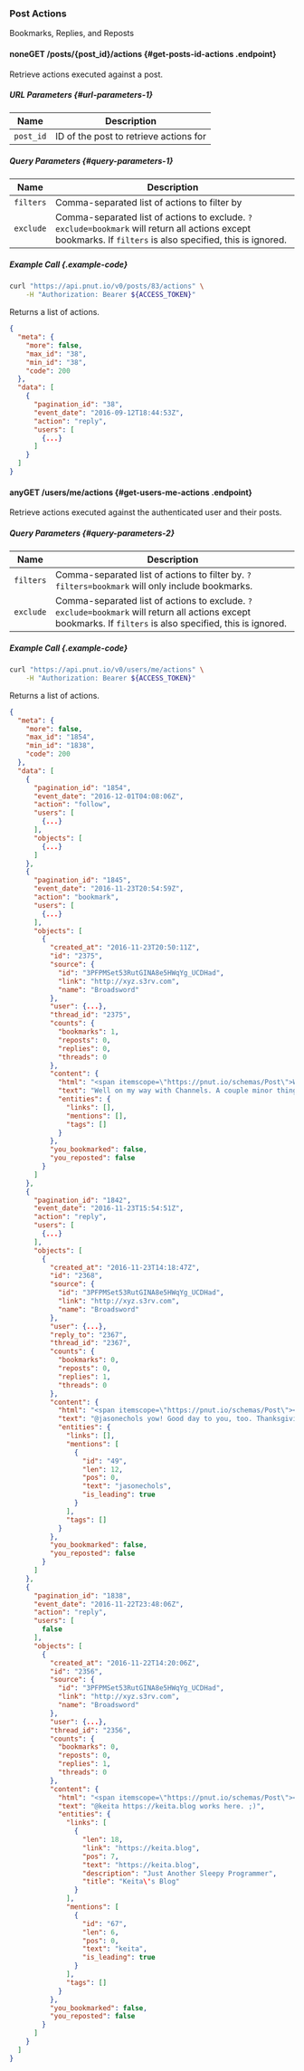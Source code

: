 ### Post Actions

Bookmarks, Replies, and Reposts


#### <span class="endpoint-meta"><i class="fa fa-unlock" aria-hidden="true"></i> none</span><span class="method method-get">GET</span> /posts/<span class="call-param">{post_id}</span>/actions [<i class="fa fa-paragraph" aria-hidden="true"></i>](#get-posts-id-actions) {#get-posts-id-actions .endpoint}

Retrieve actions executed against a post.

##### URL Parameters [<i class="fa fa-paragraph" aria-hidden="true"></i>](#url-parameters-1) {#url-parameters-1}

Name|Description
-|-
`post_id`|ID of the post to retrieve actions for

##### Query Parameters [<i class="fa fa-paragraph" aria-hidden="true"></i>](#query-parameters-1) {#query-parameters-1}

Name|Description
-|-
`filters`|Comma-separated list of actions to filter by
`exclude`|Comma-separated list of actions to exclude. `?exclude=bookmark` will return all actions except bookmarks. If `filters` is also specified, this is ignored.

##### Example Call {.example-code}

```bash
curl "https://api.pnut.io/v0/posts/83/actions" \
    -H "Authorization: Bearer ${ACCESS_TOKEN}"
```

Returns a list of actions.

```json
{
  "meta": {
    "more": false,
    "max_id": "38",
    "min_id": "38",
    "code": 200
  },
  "data": [
    {
      "pagination_id": "38",
      "event_date": "2016-09-12T18:44:53Z",
      "action": "reply",
      "users": [
        {...}
      ]
    }
  ]
}
```


#### <span class="endpoint-meta"><i class="fa fa-lock" aria-hidden="true"></i> any</span><span class="method method-get">GET</span> /users/me/actions [<i class="fa fa-paragraph" aria-hidden="true"></i>](#get-users-me-actions) {#get-users-me-actions .endpoint}

Retrieve actions executed against the authenticated user and their posts.

##### Query Parameters [<i class="fa fa-paragraph" aria-hidden="true"></i>](#query-parameters-2) {#query-parameters-2}

Name|Description
-|-
`filters`|Comma-separated list of actions to filter by. `?filters=bookmark` will only include bookmarks.
`exclude`|Comma-separated list of actions to exclude. `?exclude=bookmark` will return all actions except bookmarks. If `filters` is also specified, this is ignored.

##### Example Call {.example-code}

```bash
curl "https://api.pnut.io/v0/users/me/actions" \
    -H "Authorization: Bearer ${ACCESS_TOKEN}"
```

Returns a list of actions.

```json
{
  "meta": {
    "more": false,
    "max_id": "1854",
    "min_id": "1838",
    "code": 200
  },
  "data": [
    {
      "pagination_id": "1854",
      "event_date": "2016-12-01T04:08:06Z",
      "action": "follow",
      "users": [
        {...}
      ],
      "objects": [
        {...}
      ]
    },
    {
      "pagination_id": "1845",
      "event_date": "2016-11-23T20:54:59Z",
      "action": "bookmark",
      "users": [
        {...}
      ],
      "objects": [
        {
          "created_at": "2016-11-23T20:50:11Z",
          "id": "2375",
          "source": {
            "id": "3PFPMSet53RutGINA8e5HWqYg_UCDHad",
            "link": "http://xyz.s3rv.com",
            "name": "Broadsword"
          },
          "user": {...},
          "thread_id": "2375",
          "counts": {
            "bookmarks": 1,
            "reposts": 0,
            "replies": 0,
            "threads": 0
          },
          "content": {
            "html": "<span itemscope=\"https://pnut.io/schemas/Post\">Well on my way with Channels. A couple minor things to add, then lots of testing, figure out where I went wrong, fix that, and finish dotting a couple i&#039;s.</span>",
            "text": "Well on my way with Channels. A couple minor things to add, then lots of testing, figure out where I went wrong, fix that, and finish dotting a couple i\'s.",
            "entities": {
              "links": [],
              "mentions": [],
              "tags": []
            }
          },
          "you_bookmarked": false,
          "you_reposted": false
        }
      ]
    },
    {
      "pagination_id": "1842",
      "event_date": "2016-11-23T15:54:51Z",
      "action": "reply",
      "users": [
        {...}
      ],
      "objects": [
        {
          "created_at": "2016-11-23T14:18:47Z",
          "id": "2368",
          "source": {
            "id": "3PFPMSet53RutGINA8e5HWqYg_UCDHad",
            "link": "http://xyz.s3rv.com",
            "name": "Broadsword"
          },
          "user": {...},
          "reply_to": "2367",
          "thread_id": "2367",
          "counts": {
            "bookmarks": 0,
            "reposts": 0,
            "replies": 1,
            "threads": 0
          },
          "content": {
            "html": "<span itemscope=\"https://pnut.io/schemas/Post\"><span data-mention-id=\"49\" data-mention-name=\"jasonechols\" itemprop=\"mention\">@jasonechols</span> yow! Good day to you, too. Thanksgiving incoming.</span>",
            "text": "@jasonechols yow! Good day to you, too. Thanksgiving incoming.",
            "entities": {
              "links": [],
              "mentions": [
                {
                  "id": "49",
                  "len": 12,
                  "pos": 0,
                  "text": "jasonechols",
                  "is_leading": true
                }
              ],
              "tags": []
            }
          },
          "you_bookmarked": false,
          "you_reposted": false
        }
      ]
    },
    {
      "pagination_id": "1838",
      "event_date": "2016-11-22T23:48:06Z",
      "action": "reply",
      "users": [
        false
      ],
      "objects": [
        {
          "created_at": "2016-11-22T14:20:06Z",
          "id": "2356",
          "source": {
            "id": "3PFPMSet53RutGINA8e5HWqYg_UCDHad",
            "link": "http://xyz.s3rv.com",
            "name": "Broadsword"
          },
          "user": {...},
          "thread_id": "2356",
          "counts": {
            "bookmarks": 0,
            "reposts": 0,
            "replies": 1,
            "threads": 0
          },
          "content": {
            "html": "<span itemscope=\"https://pnut.io/schemas/Post\"><span data-mention-id=\"67\" data-mention-name=\"keita\" itemprop=\"mention\">@keita</span> <a href=\"https://keita.blog\">https://keita.blog</a> works here. ;)</span>",
            "text": "@keita https://keita.blog works here. ;)",
            "entities": {
              "links": [
                {
                  "len": 18,
                  "link": "https://keita.blog",
                  "pos": 7,
                  "text": "https://keita.blog",
                  "description": "Just Another Sleepy Programmer",
                  "title": "Keita\'s Blog"
                }
              ],
              "mentions": [
                {
                  "id": "67",
                  "len": 6,
                  "pos": 0,
                  "text": "keita",
                  "is_leading": true
                }
              ],
              "tags": []
            }
          },
          "you_bookmarked": false,
          "you_reposted": false
        }
      ]
    }
  ]
}
```